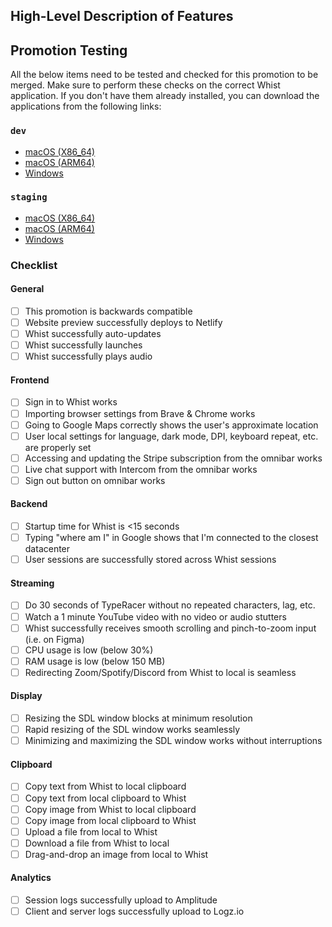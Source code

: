 ## High-Level Description of Features

## Promotion Testing

All the below items need to be tested and checked for this promotion to be merged. Make sure to perform these checks on the correct Whist application. If you don't have them already installed, you can download the applications from the following links:

### `dev`

- [macOS (X86_64)](https://whist-electron-macos-x64-dev.s3.amazonaws.com/Whist.dmg)
- [macOS (ARM64)](https://whist-electron-macos-arm64-dev.s3.amazonaws.com/Whist.dmg)
- [Windows](https://whist-electron-windows-dev.s3.amazonaws.com/Whist.exe)

### `staging`

- [macOS (X86_64)](https://whist-electron-macos-x64-staging.s3.amazonaws.com/Whist.dmg)
- [macOS (ARM64)](https://whist-electron-macos-arm64-staging.s3.amazonaws.com/Whist.dmg)
- [Windows](https://whist-electron-windows-staging.s3.amazonaws.com/Whist.exe)

### Checklist

#### General

- [ ] This promotion is backwards compatible
- [ ] Website preview successfully deploys to Netlify
- [ ] Whist successfully auto-updates
- [ ] Whist successfully launches
- [ ] Whist successfully plays audio

#### Frontend

- [ ] Sign in to Whist works
- [ ] Importing browser settings from Brave & Chrome works
- [ ] Going to Google Maps correctly shows the user's approximate location
- [ ] User local settings for language, dark mode, DPI, keyboard repeat, etc. are properly set
- [ ] Accessing and updating the Stripe subscription from the omnibar works
- [ ] Live chat support with Intercom from the omnibar works
- [ ] Sign out button on omnibar works

#### Backend

- [ ] Startup time for Whist is <15 seconds
- [ ] Typing "where am I" in Google shows that I'm connected to the closest datacenter
- [ ] User sessions are successfully stored across Whist sessions

#### Streaming

- [ ] Do 30 seconds of TypeRacer without no repeated characters, lag, etc.
- [ ] Watch a 1 minute YouTube video with no video or audio stutters
- [ ] Whist successfully receives smooth scrolling and pinch-to-zoom input (i.e. on Figma)
- [ ] CPU usage is low (below 30%)
- [ ] RAM usage is low (below 150 MB)
- [ ] Redirecting Zoom/Spotify/Discord from Whist to local is seamless

#### Display

- [ ] Resizing the SDL window blocks at minimum resolution
- [ ] Rapid resizing of the SDL window works seamlessly
- [ ] Minimizing and maximizing the SDL window works without interruptions

#### Clipboard

- [ ] Copy text from Whist to local clipboard
- [ ] Copy text from local clipboard to Whist
- [ ] Copy image from Whist to local clipboard
- [ ] Copy image from local clipboard to Whist
- [ ] Upload a file from local to Whist
- [ ] Download a file from Whist to local
- [ ] Drag-and-drop an image from local to Whist

#### Analytics

- [ ] Session logs successfully upload to Amplitude
- [ ] Client and server logs successfully upload to Logz.io
